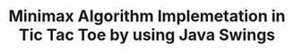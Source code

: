 <h1 style="text-align:center;">Minimax Algorithm Implemetation in Tic Tac Toe by using Java Swings</h1>
